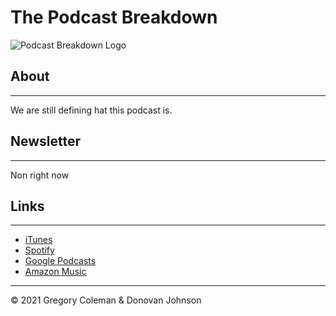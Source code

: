 # The Podcast Breakdown

![Podcast Breakdown Logo](images/unname-podcast.png)


## About
---
We are still defining hat this podcast is.


## Newsletter
---
Non right now


## Links
---

- [iTunes](https://podcasts.apple.com/us/podcast/unnamed-podcast/id1591027552)
- [Spotify](https://open.spotify.com/show/1yw5wbr2ws9IFeBsbS4RLQ)
- [Google Podcasts](https://podcasts.google.com/feed/aHR0cHM6Ly9ncmVnb3J5Y29sZW1hbi5naXRodWIuaW8vdGhlLXVubmFtZWQtcG9kY2FzdC9wb2RjYXN0LnhtbA?sa=X&ved=2ahUKEwj4pdfn2Yb0AhUzNqYKHUovDPgQ9sEGegQIARAC)
- [Amazon Music](https://podcasters.amazon.com/podcasts/286f0ec1-c226-4ae6-8d52-40e1a51a426b)


---
&copy; 2021 Gregory Coleman & Donovan Johnson

